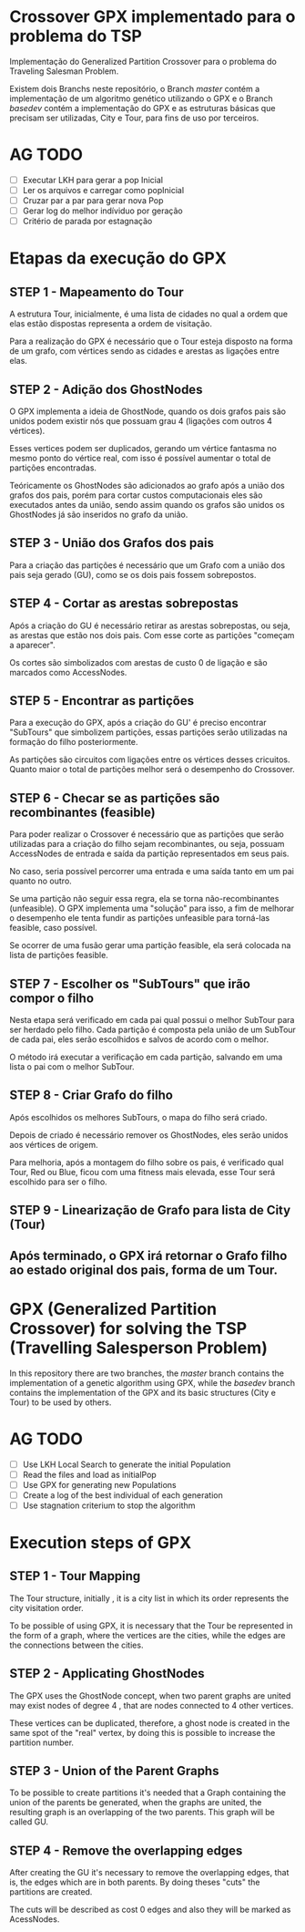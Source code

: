 # Crossover GPX implementado para o problema do TSP

Implementação do Generalized Partition Crossover para o problema do Traveling Salesman Problem.

Existem dois Branchs neste repositório, o Branch *master* contém a implementação de um algoritmo genético utilizando o GPX e o Branch *basedev* contém a implementação do GPX e as estruturas básicas que precisam ser utilizadas, City e Tour, para fins de uso por terceiros.


# AG TODO

- [ ] Executar LKH para gerar a pop Inicial
- [ ] Ler os arquivos e carregar como popInicial
- [ ] Cruzar par a par para gerar nova Pop
- [ ] Gerar log do melhor indíviduo por geração
- [ ] Critério de parada por estagnação

# Etapas da execução do GPX

## STEP 1 - Mapeamento do Tour

A estrutura Tour, inicialmente, é uma lista de cidades no qual a ordem que elas estão dispostas representa a ordem de visitação.

Para a realização do GPX é necessário que o Tour esteja disposto na forma de um grafo, com vértices sendo as cidades e arestas as ligações entre elas.
 
## STEP 2 - Adição dos GhostNodes

O GPX implementa a ideia de GhostNode, quando os dois grafos pais são unidos podem existir nós que possuam grau 4 (ligações com outros 4 vértices). 

Esses vertices podem ser duplicados, gerando um vértice fantasma no mesmo ponto do vértice real, com isso é possível aumentar o total de partições encontradas.

Teóricamente os GhostNodes são adicionados ao grafo após a união dos grafos dos pais, porém para cortar custos computacionais eles são executados antes da união, sendo assim quando os grafos são unidos os GhostNodes já são inseridos no grafo da união.

## STEP 3 - União dos Grafos dos pais

Para a criação das partições é necessário que um Grafo com a união dos pais seja gerado (GU), como se os dois pais fossem sobrepostos.

## STEP 4 - Cortar as arestas sobrepostas

Após a criação do GU é necessário retirar as arestas sobrepostas, ou seja, as arestas que estão nos dois pais. Com esse corte as partições "começam a aparecer".
        
Os cortes são simbolizados com arestas de custo 0 de ligação e são marcados como AccessNodes.

## STEP 5 - Encontrar as partições
        
Para a execução do GPX, após a criação do GU' é preciso encontrar "SubTours" que simbolizem partições, essas partições serão utilizadas na formação do filho posteriormente.
        
As partições são circuitos com ligações entre os vértices desses cricuitos. Quanto maior o total de partições melhor será o desempenho do Crossover.

## STEP 6 - Checar se as partições são recombinantes (feasible)

Para poder realizar o Crossover é necessário que as partições que serão utilizadas para a criação do filho sejam recombinantes, ou seja, possuam AccessNodes de entrada e saída da partição representados em seus pais. 
        
No caso, seria possível percorrer uma entrada e uma saída tanto em um pai quanto no outro.

Se uma partição não seguir essa regra, ela se torna não-recombinantes (unfeasible). O GPX implementa uma "solução" para isso, a fim de melhorar o desempenho ele tenta fundir as partições unfeasible para torná-las feasible, caso possível.
        
Se ocorrer de uma fusão gerar uma partição feasible, ela será colocada na lista de partições feasible.

## STEP 7 - Escolher os "SubTours" que irão compor o filho

Nesta etapa será verificado em cada pai qual possui o melhor SubTour para ser herdado pelo filho. Cada partição é composta pela união de um SubTour de cada pai, eles serão escolhidos e salvos de acordo com o melhor.

O método irá executar a verificação em cada partição, salvando em uma lista o pai com o melhor SubTour.

## STEP 8 - Criar Grafo do filho

Após escolhidos os melhores SubTours, o mapa do filho será criado.

Depois de criado é necessário remover os GhostNodes, eles serão unidos aos vértices de origem.

Para melhoria, após a montagem do filho sobre os pais, é verificado qual Tour, Red ou Blue, ficou com uma fitness mais elevada, esse Tour será escolhido para ser o filho.

## STEP 9 - Linearização de Grafo para lista de City (Tour)

Após terminado, o GPX irá retornar o Grafo filho ao estado original dos pais, forma de um Tour.
--------------------------------------------------------------------------------------
# GPX (Generalized Partition Crossover) for solving the TSP (Travelling Salesperson Problem)
In this repository there are two branches, the *master* branch contains the implementation of a genetic algorithm using GPX, while the *basedev* branch contains the implementation of the GPX and its basic structures (City e Tour) to be used by others.

# AG TODO 
- [ ] Use LKH Local Search to generate the initial Population
- [ ] Read the files and load as initialPop
- [ ] Use GPX for generating new Populations
- [ ] Create a log of the best individual of each generation
- [ ] Use stagnation criterium to stop the algorithm

# Execution steps of GPX

## STEP 1 - Tour Mapping

The Tour structure, initially , it is a city list in which its order represents the city visitation order. 

To be possible of using GPX, it is necessary that the Tour be represented in the form of a graph, where the vertices are the cities, while the edges are the connections between the cities.

## STEP 2 - Applicating GhostNodes

The GPX uses the GhostNode concept, when two parent graphs are united may exist nodes of degree 4 , that are nodes connected to 4 other vertices.

These vertices can be duplicated, therefore, a ghost node is created in the same spot of the "real" vertex, by doing this is possible to increase the partition number.

## STEP 3 - Union of the Parent Graphs

To be possible to create partitions it's needed that a Graph containing the union of the parents be generated, when the graphs are united, the resulting graph is an overlapping of the two parents. This graph will be called GU.

## STEP 4 - Remove the overlapping edges

After creating the GU it's necessary to remove the overlapping edges, that is, the edges which are in both parents. By doing theses "cuts" the partitions are created.

The cuts will be described as cost 0 edges and also they will be marked as AcessNodes.

